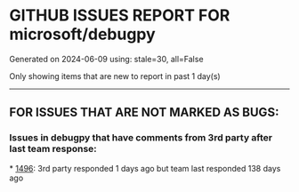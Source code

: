 
# GITHUB ISSUES REPORT FOR microsoft/debugpy


Generated on 2024-06-09 using: stale=30, all=False


Only showing items that are new to report in past 1 day(s)


---

## FOR ISSUES THAT ARE NOT MARKED AS BUGS:


### Issues in debugpy that have comments from 3rd party after last team response:


\* [1496](https://github.com/microsoft/debugpy/issues/1496 "Python 3.12 runs much slower than Python 3.11"): 3rd party responded 1 days ago but team last responded 138 days ago
